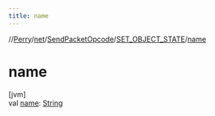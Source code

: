 ```yaml
---
title: name
---
```

//[Perry](../../../../index.html)/[net](../../index.html)/[SendPacketOpcode](../index.html)/[SET_OBJECT_STATE](index.html)/[name](name.html)



# name



[jvm]\
val [name](name.html): [String](https://kotlinlang.org/api/latest/jvm/stdlib/kotlin/-string/index.html)




